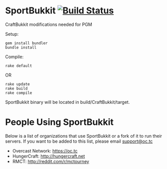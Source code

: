 SportBukkit [![Build Status](https://travis-ci.org/OvercastNetwork/SportBukkit.png?branch=master)](https://travis-ci.org/OvercastNetwork/SportBukkit)
===========

CraftBukkit modifications needed for PGM

Setup:
```
gem install bundler
bundle install
```

Compile:
```
rake default
```
OR
```
rake update
rake build
rake compile
```

SportBukkit binary will be located in build/CraftBukkit/target.

People Using SportBukkit
========================
Below is a list of organizations that use SportBukkit or a fork of it to run their servers.
If you want to be added to this list, please email support@oc.tc

* Overcast Network: https://oc.tc
* HungerCraft: http://hungercraft.net
* RMCT: http://reddit.com/r/mctourney
